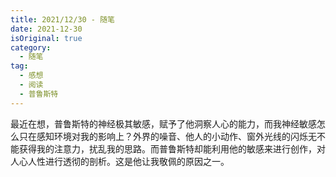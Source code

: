 ```yaml
---
title: 2021/12/30 - 随笔
date: 2021-12-30
isOriginal: true
category:
  - 随笔
tag:
  - 感想
  - 阅读
  - 普鲁斯特
---
```


最近在想，普鲁斯特的神经极其敏感，赋予了他洞察人心的能力，而我神经敏感怎么只在感知环境对我的影响上？外界的噪音、他人的小动作、窗外光线的闪烁无不能获得我的注意力，扰乱我的思路。而普鲁斯特却能利用他的敏感来进行创作，对人心人性进行透彻的剖析。这是他让我敬佩的原因之一。
